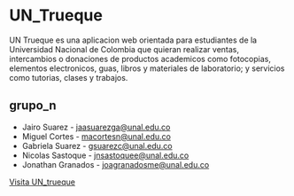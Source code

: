 # UN_Trueque

UN Trueque es una aplicacion web orientada para estudiantes de la Universidad Nacional de Colombia que quieran realizar ventas, intercambios
o donaciones de productos academicos como fotocopias, elementos electronicos, guas, libros y materiales de laboratorio; y servicios como tutorias, clases y
trabajos.

## grupo_n

* Jairo Suarez - jaasuarezga@unal.edu.co
* Miguel Cortes - macortesn@unal.edu.co
* Gabriela Suarez - gsuarezc@unal.edu.co
* Nicolas Sastoque - jnsastoquee@unal.edu.co
* Jonathan Granados - joagranadosme@unal.edu.co

[Visita UN_trueque](https://untrueque.herokuapp.com/)
